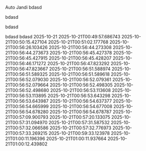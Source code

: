 Auto Jandi
 bdasd 

 bdasd 

 bdasd 

bdasd
bdasd
 2025-10-21
 2025-10-21T00:49:57.686743
 2025-10-21T00:50:15.427104
 2025-10-21T00:51:02.177768
 2025-10-21T00:56:26.103426
 2025-10-21T00:56:44.273308
 2025-10-21T00:56:44.273673
 2025-10-21T00:56:45.427378
 2025-10-21T00:56:45.427915
 2025-10-21T00:56:45.428207
 2025-10-21T00:56:46.171272
 2025-10-21T00:56:47.823292
 2025-10-21T00:56:47.823667
 2025-10-21T00:56:51.588974
 2025-10-21T00:56:51.589325
 2025-10-21T00:56:51.589618
 2025-10-21T00:56:52.079030
 2025-10-21T00:56:52.079361
 2025-10-21T00:56:52.079664
 2025-10-21T00:56:52.498305
 2025-10-21T00:56:52.498680
 2025-10-21T00:56:53.113608
 2025-10-21T00:56:53.113895
 2025-10-21T00:56:53.643298
 2025-10-21T00:56:53.643987
 2025-10-21T00:56:54.637377
 2025-10-21T00:56:54.665999
 2025-10-21T00:56:54.677008
 2025-10-21T00:56:54.678280
 2025-10-21T00:56:54.678787
 2025-10-21T00:57:09.900793
 2025-10-21T00:57:20.133075
 2025-10-21T00:57:31.094970
 2025-10-21T00:57:31.587532
 2025-10-21T00:57:32.066586
 2025-10-21T00:57:32.776973
 2025-10-21T00:57:33.269215
 2025-10-21T00:59:33.123978
 2025-10-21T01:00:11.196396
 2025-10-21T01:00:11.937664
 2025-10-21T01:00:12.439802